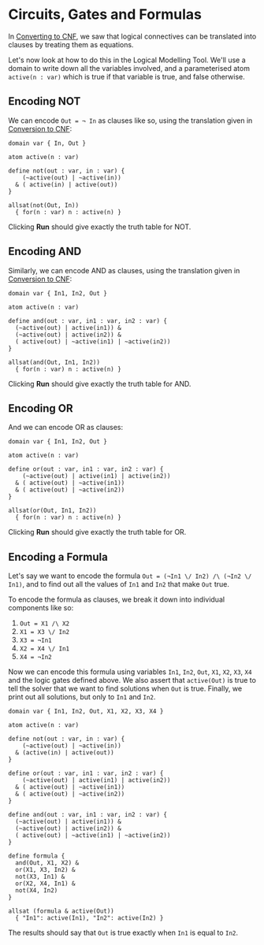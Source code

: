 # Circuits, Gates and Formulas

In [Converting to CNF](converting-to-cnf.html), we saw that logical connectives can be translated into clauses by treating them as equations.

Let's now look at how to do this in the Logical Modelling Tool. We'll use a domain to write down all the variables involved, and a parameterised atom `active(n : var)` which is true if that variable is true, and false otherwise.

## Encoding NOT

We can encode `Out = ¬ In` as clauses like so, using the translation given in [Conversion to CNF](converting-to-cnf.html):

```lmt {id=circuits-not}
domain var { In, Out }

atom active(n : var)

define not(out : var, in : var) {
    (~active(out) | ~active(in))
  & ( active(in) | active(out))
}

allsat(not(Out, In))
  { for(n : var) n : active(n) }
```

Clicking **Run** should give exactly the truth table for NOT.

## Encoding AND

Similarly, we can encode AND as clauses, using the translation given in [Conversion to CNF](converting-to-cnf.html):

```lmt {id=circuits-and}
domain var { In1, In2, Out }

atom active(n : var)

define and(out : var, in1 : var, in2 : var) {
  (~active(out) | active(in1)) &
  (~active(out) | active(in2)) &
  ( active(out) | ~active(in1) | ~active(in2))
}

allsat(and(Out, In1, In2))
  { for(n : var) n : active(n) }
```

Clicking **Run** should give exactly the truth table for AND.

## Encoding OR

And we can encode OR as clauses:

```lmt {id=circuits-or}
domain var { In1, In2, Out }

atom active(n : var)

define or(out : var, in1 : var, in2 : var) {
    (~active(out) | active(in1) | active(in2))
  & ( active(out) | ~active(in1))
  & ( active(out) | ~active(in2))
}

allsat(or(Out, In1, In2))
  { for(n : var) n : active(n) }
```

Clicking **Run** should give exactly the truth table for OR.

## Encoding a Formula

Let's say we want to encode the formula `Out = (¬In1 \/ In2) /\ (¬In2 \/ In1)`, and to find out all the values of `In1` and `In2` that make `Out` true.

To encode the formula as clauses, we break it down into individual components like so:

1. `Out = X1 /\ X2`
2. `X1 = X3 \/ In2`
3. `X3 = ¬In1`
4. `X2 = X4 \/ In1`
5. `X4 = ¬In2`

Now we can encode this formula using variables `In1`, `In2`, `Out`, `X1`, `X2`, `X3`, `X4` and the logic gates defined above. We also assert that `active(Out)` is true to tell the solver that we want to find solutions when `Out` is true. Finally, we print out all solutions, but only to `In1` and `In2`.

```lmt {id=circuits-example}
domain var { In1, In2, Out, X1, X2, X3, X4 }

atom active(n : var)

define not(out : var, in : var) {
    (~active(out) | ~active(in))
  & (active(in) | active(out))
}

define or(out : var, in1 : var, in2 : var) {
    (~active(out) | active(in1) | active(in2))
  & ( active(out) | ~active(in1))
  & ( active(out) | ~active(in2))
}

define and(out : var, in1 : var, in2 : var) {
  (~active(out) | active(in1)) &
  (~active(out) | active(in2)) &
  ( active(out) | ~active(in1) | ~active(in2))
}

define formula {
  and(Out, X1, X2) &
  or(X1, X3, In2) &
  not(X3, In1) &
  or(X2, X4, In1) &
  not(X4, In2)
}

allsat (formula & active(Out))
  { "In1": active(In1), "In2": active(In2) }
```

The results should say that `Out` is true exactly when `In1` is equal to `In2`.
